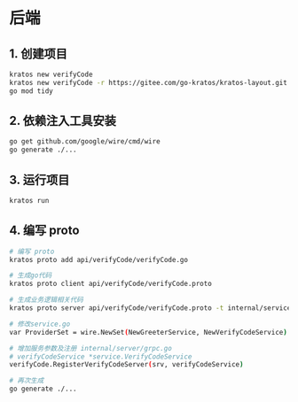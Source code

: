 # 后端

## 1. 创建项目

```bash
kratos new verifyCode
kratos new verifyCode -r https://gitee.com/go-kratos/kratos-layout.git
go mod tidy
```

## 2. 依赖注入工具安装

```bash
go get github.com/google/wire/cmd/wire
go generate ./...
```

## 3. 运行项目

```bash
kratos run
```

## 4. 编写 proto

```bash
# 编写 proto
kratos proto add api/verifyCode/verifyCode.go

# 生成go代码
kratos proto client api/verifyCode/verifyCode.proto

# 生成业务逻辑相关代码
kratos proto server api/verifyCode/verifyCode.proto -t internal/service

# 修改service.go
var ProviderSet = wire.NewSet(NewGreeterService, NewVerifyCodeService)

# 增加服务参数及注册 internal/server/grpc.go
# verifyCodeService *service.VerifyCodeService
verifyCode.RegisterVerifyCodeServer(srv, verifyCodeService)

# 再次生成
go generate ./...
```

